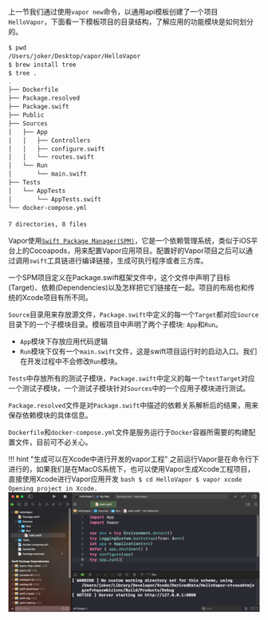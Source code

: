 
上一节我们通过使用`vapor new`命令，以通用api模板创建了一个项目`HelloVapor`，下面看一下模板项目的目录结构，了解应用的功能模块是如何划分的。

```bash
$ pwd 
/Users/joker/Desktop/vapor/HelloVapor
$ brew install tree
$ tree .
.
├── Dockerfile
├── Package.resolved
├── Package.swift
├── Public
├── Sources
│   ├── App
│   │   ├── Controllers
│   │   ├── configure.swift
│   │   └── routes.swift
│   └── Run
│       └── main.swift
├── Tests
│   └── AppTests
│       └── AppTests.swift
└── docker-compose.yml

7 directories, 8 files
```

Vapor使用[`Swift Package Manager(SPM)`](https://swift.org/package-manager/)，它是一个依赖管理系统，类似于iOS平台上的Cocoapods，用来配置Vapor应用项目。配置好的Vapor项目之后可以通过调用`swift`工具链进行编译链接，生成可执行程序或者三方库。

一个SPM项目定义在Package.swift框架文件中，这个文件中声明了目标(Target)、依赖(Dependencies)以及怎样把它们链接在一起。项目的布局也和传统的Xcode项目有所不同。

`Source`目录用来存放源文件，`Package.swift`中定义的每一个`Target`都对应`Source`目录下的一个子模块目录。模板项目中声明了两个子模块: `App`和`Run`。

- `App`模块下存放应用代码逻辑
- `Run`模块下仅有一个`main.swift`文件，这是swift项目运行时的启动入口。我们在开发过程中不会修改`Run`模块。

`Tests`中存放所有的测试子模块，`Package.swift`中定义的每一个`testTarget`对应一个测试子模块，一个测试子模块针对`Sources`中的一个应用子模块进行测试。

`Package.resolved`文件是对`Package.swift`中描述的依赖关系解析后的结果，用来保存依赖模块的具体信息。

`Dockerfile`和`docker-compose.yml`文件是服务运行于`Docker`容器所需要的构建配置文件，目前可不必关心。

!!! hint "生成可以在Xcode中进行开发的vapor工程"
    之前运行Vapor是在命令行下进行的，如果我们是在MacOS系统下，也可以使用Vapor生成Xcode工程项目，直接使用Xcode进行Vapor应用开发
    ```bash
    $ cd HelloVapor
    $ vapor xcode
    Opening project in Xcode.
    ```
    ![vapor xcode](assets/vapor-xcode.png)